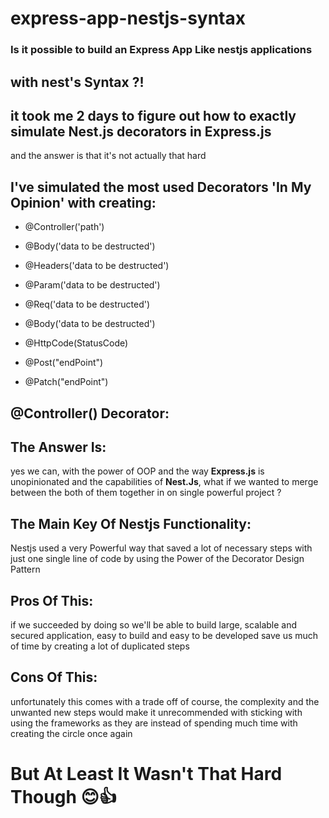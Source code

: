 # express-app-nestjs-syntax

<h3>Is it possible to build an Express App Like nestjs applications</h3>
<h2>with nest's <b>Syntax</b> ?!</h2>

<h2>it took me 2 days to figure out how to exactly simulate Nest.js decorators in Express.js</h2>
and the answer is that it's not actually that hard

## I've simulated the most used Decorators 'In My Opinion' with creating:

- @Controller('path')
- @Body('data to be destructed')
- @Headers('data to be destructed')
- @Param('data to be destructed')
- @Req('data to be destructed')
- @Body('data to be destructed')

- @HttpCode(StatusCode)
- @Post("endPoint")
- @Patch("endPoint")

## @Controller() Decorator:

## The Answer Is:

yes we can, with the power of OOP and the way <b>Express.js</b> is unopinionated and the capabilities of <b>Nest.Js</b>,
what if we wanted to merge between the both of them together in on single powerful project ?

## The Main Key Of Nestjs Functionality:

Nestjs used a very Powerful way that saved a lot of necessary steps with just one single line of code by using the Power of
the <a>Decorator Design Pattern</a>

## Pros Of This:

if we succeeded by doing so we'll be able to build large, scalable and secured application, easy to build and easy to be developed
save us much of time by creating a lot of duplicated steps

## Cons Of This:

unfortunately this comes with a trade off of course, the complexity and the unwanted new steps would make it unrecommended with sticking with using
the frameworks as they are instead of spending much time with creating the circle once again

<h1>But At Least It Wasn't That Hard Though 😊👍</h1>
